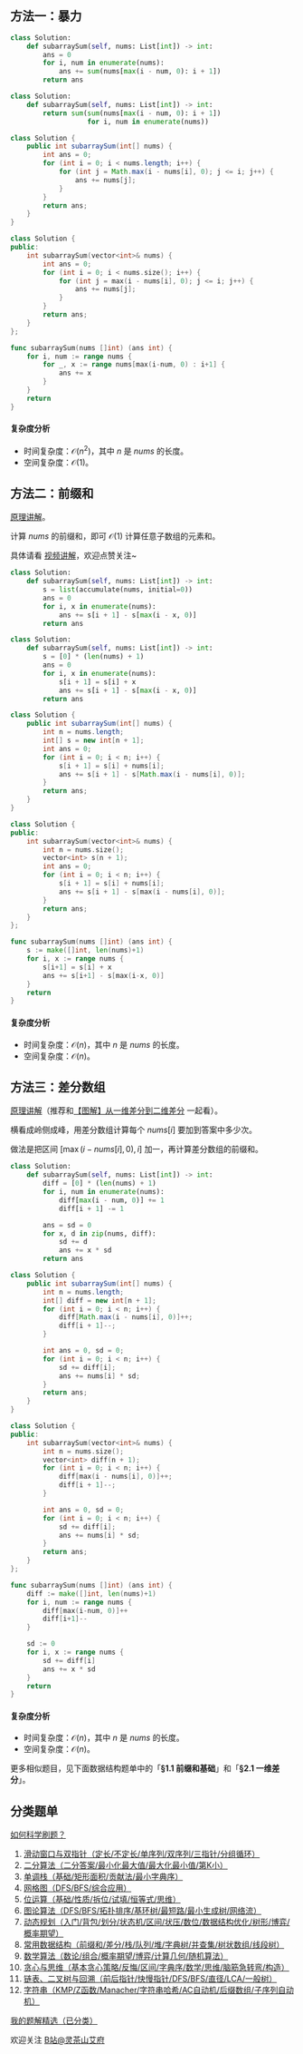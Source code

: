 ## 方法一：暴力

```py [sol-Python3]
class Solution:
    def subarraySum(self, nums: List[int]) -> int:
        ans = 0
        for i, num in enumerate(nums):
            ans += sum(nums[max(i - num, 0): i + 1])
        return ans
```

```py [sol-Python3 写法二]
class Solution:
    def subarraySum(self, nums: List[int]) -> int:
        return sum(sum(nums[max(i - num, 0): i + 1])
                   for i, num in enumerate(nums))
```

```java [sol-Java]
class Solution {
    public int subarraySum(int[] nums) {
        int ans = 0;
        for (int i = 0; i < nums.length; i++) {
            for (int j = Math.max(i - nums[i], 0); j <= i; j++) {
                ans += nums[j];
            }
        }
        return ans;
    }
}
```

```cpp [sol-C++]
class Solution {
public:
    int subarraySum(vector<int>& nums) {
        int ans = 0;
        for (int i = 0; i < nums.size(); i++) {
            for (int j = max(i - nums[i], 0); j <= i; j++) {
                ans += nums[j];
            }
        }
        return ans;
    }
};
```

```go [sol-Go]
func subarraySum(nums []int) (ans int) {
	for i, num := range nums {
		for _, x := range nums[max(i-num, 0) : i+1] {
			ans += x
		}
	}
	return
}
```

#### 复杂度分析

- 时间复杂度：$\mathcal{O}(n^2)$，其中 $n$ 是 $\textit{nums}$ 的长度。
- 空间复杂度：$\mathcal{O}(1)$。

## 方法二：前缀和

[原理讲解](https://leetcode.cn/problems/range-sum-query-immutable/solution/qian-zhui-he-ji-qi-kuo-zhan-fu-ti-dan-py-vaar/)。

计算 $\textit{nums}$ 的前缀和，即可 $\mathcal{O}(1)$ 计算任意子数组的元素和。

具体请看 [视频讲解](https://www.bilibili.com/video/BV17RwBeqErJ/)，欢迎点赞关注~

```py [sol-Python3]
class Solution:
    def subarraySum(self, nums: List[int]) -> int:
        s = list(accumulate(nums, initial=0))
        ans = 0
        for i, x in enumerate(nums):
            ans += s[i + 1] - s[max(i - x, 0)]
        return ans
```

```py [sol-Python3 一次遍历]
class Solution:
    def subarraySum(self, nums: List[int]) -> int:
        s = [0] * (len(nums) + 1)
        ans = 0
        for i, x in enumerate(nums):
            s[i + 1] = s[i] + x
            ans += s[i + 1] - s[max(i - x, 0)]
        return ans
```

```java [sol-Java]
class Solution {
    public int subarraySum(int[] nums) {
        int n = nums.length;
        int[] s = new int[n + 1];
        int ans = 0;
        for (int i = 0; i < n; i++) {
            s[i + 1] = s[i] + nums[i];
            ans += s[i + 1] - s[Math.max(i - nums[i], 0)];
        }
        return ans;
    }
}
```

```cpp [sol-C++]
class Solution {
public:
    int subarraySum(vector<int>& nums) {
        int n = nums.size();
        vector<int> s(n + 1);
        int ans = 0;
        for (int i = 0; i < n; i++) {
            s[i + 1] = s[i] + nums[i];
            ans += s[i + 1] - s[max(i - nums[i], 0)];
        }
        return ans;
    }
};
```

```go [sol-Go]
func subarraySum(nums []int) (ans int) {
	s := make([]int, len(nums)+1)
	for i, x := range nums {
		s[i+1] = s[i] + x
		ans += s[i+1] - s[max(i-x, 0)]
	}
	return
}
```

#### 复杂度分析

- 时间复杂度：$\mathcal{O}(n)$，其中 $n$ 是 $\textit{nums}$ 的长度。
- 空间复杂度：$\mathcal{O}(n)$。

## 方法三：差分数组

[原理讲解](https://leetcode.cn/problems/car-pooling/solution/suan-fa-xiao-ke-tang-chai-fen-shu-zu-fu-9d4ra/)（推荐和[【图解】从一维差分到二维差分](https://leetcode.cn/problems/stamping-the-grid/solution/wu-nao-zuo-fa-er-wei-qian-zhui-he-er-wei-zwiu/) 一起看）。

横看成岭侧成峰，用差分数组计算每个 $\textit{nums}[i]$ 要加到答案中多少次。

做法是把区间 $[\max(i-\textit{nums}[i], 0), i]$ 加一，再计算差分数组的前缀和。

```py [sol-Python3]
class Solution:
    def subarraySum(self, nums: List[int]) -> int:
        diff = [0] * (len(nums) + 1)
        for i, num in enumerate(nums):
            diff[max(i - num, 0)] += 1
            diff[i + 1] -= 1

        ans = sd = 0
        for x, d in zip(nums, diff):
            sd += d
            ans += x * sd
        return ans
```

```java [sol-Java]
class Solution {
    public int subarraySum(int[] nums) {
        int n = nums.length;
        int[] diff = new int[n + 1];
        for (int i = 0; i < n; i++) {
            diff[Math.max(i - nums[i], 0)]++;
            diff[i + 1]--;
        }

        int ans = 0, sd = 0;
        for (int i = 0; i < n; i++) {
            sd += diff[i];
            ans += nums[i] * sd;
        }
        return ans;
    }
}
```

```cpp [sol-C++]
class Solution {
public:
    int subarraySum(vector<int>& nums) {
        int n = nums.size();
        vector<int> diff(n + 1);
        for (int i = 0; i < n; i++) {
            diff[max(i - nums[i], 0)]++;
            diff[i + 1]--;
        }

        int ans = 0, sd = 0;
        for (int i = 0; i < n; i++) {
            sd += diff[i];
            ans += nums[i] * sd;
        }
        return ans;
    }
};
```

```go [sol-Go]
func subarraySum(nums []int) (ans int) {
	diff := make([]int, len(nums)+1)
	for i, num := range nums {
		diff[max(i-num, 0)]++
		diff[i+1]--
	}

	sd := 0
	for i, x := range nums {
		sd += diff[i]
		ans += x * sd
	}
	return
}
```

#### 复杂度分析

- 时间复杂度：$\mathcal{O}(n)$，其中 $n$ 是 $\textit{nums}$ 的长度。
- 空间复杂度：$\mathcal{O}(n)$。

更多相似题目，见下面数据结构题单中的「**§1.1 前缀和基础**」和「**§2.1 一维差分**」。

## 分类题单

[如何科学刷题？](https://leetcode.cn/circle/discuss/RvFUtj/)

1. [滑动窗口与双指针（定长/不定长/单序列/双序列/三指针/分组循环）](https://leetcode.cn/circle/discuss/0viNMK/)
2. [二分算法（二分答案/最小化最大值/最大化最小值/第K小）](https://leetcode.cn/circle/discuss/SqopEo/)
3. [单调栈（基础/矩形面积/贡献法/最小字典序）](https://leetcode.cn/circle/discuss/9oZFK9/)
4. [网格图（DFS/BFS/综合应用）](https://leetcode.cn/circle/discuss/YiXPXW/)
5. [位运算（基础/性质/拆位/试填/恒等式/思维）](https://leetcode.cn/circle/discuss/dHn9Vk/)
6. [图论算法（DFS/BFS/拓扑排序/基环树/最短路/最小生成树/网络流）](https://leetcode.cn/circle/discuss/01LUak/)
7. [动态规划（入门/背包/划分/状态机/区间/状压/数位/数据结构优化/树形/博弈/概率期望）](https://leetcode.cn/circle/discuss/tXLS3i/)
8. [常用数据结构（前缀和/差分/栈/队列/堆/字典树/并查集/树状数组/线段树）](https://leetcode.cn/circle/discuss/mOr1u6/)
9. [数学算法（数论/组合/概率期望/博弈/计算几何/随机算法）](https://leetcode.cn/circle/discuss/IYT3ss/)
10. [贪心与思维（基本贪心策略/反悔/区间/字典序/数学/思维/脑筋急转弯/构造）](https://leetcode.cn/circle/discuss/g6KTKL/)
11. [链表、二叉树与回溯（前后指针/快慢指针/DFS/BFS/直径/LCA/一般树）](https://leetcode.cn/circle/discuss/K0n2gO/)
12. [字符串（KMP/Z函数/Manacher/字符串哈希/AC自动机/后缀数组/子序列自动机）](https://leetcode.cn/circle/discuss/SJFwQI/)

[我的题解精选（已分类）](https://github.com/EndlessCheng/codeforces-go/blob/master/leetcode/SOLUTIONS.md)

欢迎关注 [B站@灵茶山艾府](https://space.bilibili.com/206214)
